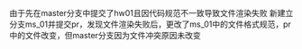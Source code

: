 由于先在master分支中提交了hw01且因代码规范不一致导致文件渲染失败
新建立分支ms_01并提交pr，发现文件渲染失败后，更改了ms_01中的文件格式规范，pr中的文件改变，但master分支因为文件冲突原因未改变